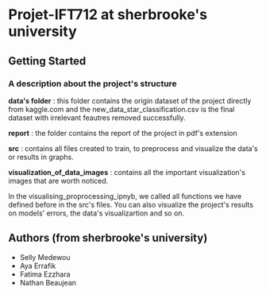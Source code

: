 # Projet-IFT712 at sherbrooke's university

## Getting Started

### A description about the project's structure

**data's folder** : this folder contains the origin dataset of the project directly from kaggle.com and the new_data_star_classification.csv is the final dataset with irrelevant feautres removed successfully.

**report** : the folder contains the report of the project in pdf's extension

**src** : contains all files created to train, to preprocess and visualize the data's or results in graphs.

**visualization_of_data_images** : contains all the important visualization's images that are worth noticed.

In the visualising_proprocessing_ipnyb, we called all functions we have defined before in the src's files. You can also visualize the project's results on models' errors, the data's visualizartion and so on.

## Authors (from sherbrooke's university)

- Selly Medewou
- Aya Errafik
- Fatima Ezzhara
- Nathan Beaujean
